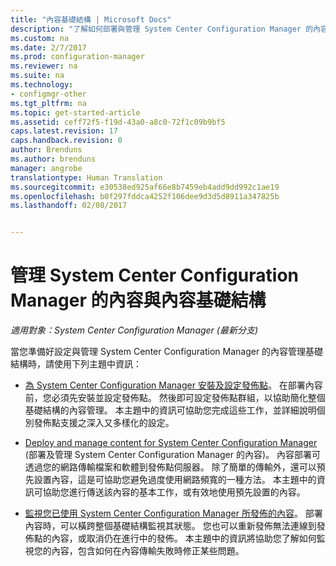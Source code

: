 ```yaml
---
title: "內容基礎結構 | Microsoft Docs"
description: "了解如何部署與管理 System Center Configuration Manager 的內容管理基礎結構。"
ms.custom: na
ms.date: 2/7/2017
ms.prod: configuration-manager
ms.reviewer: na
ms.suite: na
ms.technology:
- configmgr-other
ms.tgt_pltfrm: na
ms.topic: get-started-article
ms.assetid: ceff72f5-f19d-43a0-a8c0-72f1c09b9bf5
caps.latest.revision: 17
caps.handback.revision: 0
author: Brenduns
ms.author: brenduns
manager: angrobe
translationtype: Human Translation
ms.sourcegitcommit: e30538ed925af66e8b7459eb4add9dd992c1ae19
ms.openlocfilehash: b0f297fddca4252f106dee9d3d5d8911a347825b
ms.lasthandoff: 02/08/2017


---
```

# <a name="manage-content-and-content-infrastructure-for-system-center-configuration-manager"></a>管理 System Center Configuration Manager 的內容與內容基礎結構

*適用對象：System Center Configuration Manager (最新分支)*

當您準備好設定與管理 System Center Configuration Manager 的內容管理基礎結構時，請使用下列主題中資訊：  

-   [為 System Center Configuration Manager 安裝及設定發佈點](../../../../core/servers/deploy/configure/install-and-configure-distribution-points.md)。 在部署內容前，您必須先安裝並設定發佈點。 然後即可設定發佈點群組，以協助簡化整個基礎結構的內容管理。 本主題中的資訊可協助您完成這些工作，並詳細說明個別發佈點支援之深入又多樣化的設定。  

-   [Deploy and manage content for System Center Configuration Manager](../../../../core/servers/deploy/configure/deploy-and-manage-content.md) (部署及管理 System Center Configuration Manager 的內容)。 內容部署可透過您的網路傳輸檔案和軟體到發佈點伺服器。 除了簡單的傳輸外，還可以預先設置內容，這是可協助您避免過度使用網路頻寬的一種方法。 本主題中的資訊可協助您進行傳送該內容的基本工作，或有效地使用預先設置的內容。  

-   [監視您已使用 System Center Configuration Manager 所發佈的內容](../../../../core/servers/deploy/configure/monitor-content-you-have-distributed.md)。 部署內容時，可以橫跨整個基礎結構監視其狀態。 您也可以重新發佈無法連線到發佈點的內容，或取消仍在進行中的發佈。 本主題中的資訊將協助您了解如何監視您的內容，包含如何在內容傳輸失敗時修正某些問題。  

